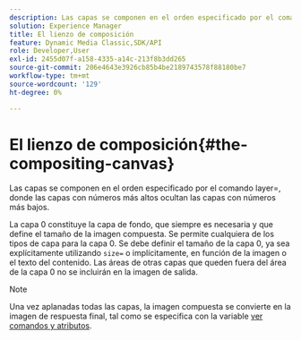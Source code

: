 ```yaml
---
description: Las capas se componen en el orden especificado por el comando layer=, donde las capas con números más altos ocultan las capas con números más bajos.
solution: Experience Manager
title: El lienzo de composición
feature: Dynamic Media Classic,SDK/API
role: Developer,User
exl-id: 2455d07f-a158-4335-a14c-213f8b3dd265
source-git-commit: 206e4643e3926cb85b4be2189743578f88180be7
workflow-type: tm+mt
source-wordcount: '129'
ht-degree: 0%

---
```


# El lienzo de composición{#the-compositing-canvas}

Las capas se componen en el orden especificado por el comando layer=, donde las capas con números más altos ocultan las capas con números más bajos.

La capa 0 constituye la capa de fondo, que siempre es necesaria y que define el tamaño de la imagen compuesta. Se permite cualquiera de los tipos de capa para la capa 0. Se debe definir el tamaño de la capa 0, ya sea explícitamente utilizando `size=` o implícitamente, en función de la imagen o el texto del contenido. Las áreas de otras capas que queden fuera del área de la capa 0 no se incluirán en la imagen de salida.

>[!NOTE]
>
>Una vez aplanadas todas las capas, la imagen compuesta se convierte en la imagen de respuesta final, tal como se especifica con la variable [ver comandos y atributos](../../../../../../is-api/http-ref/image-serving-api-ref/c-http-protocol-reference/c-syntax-and-features/c-command-overview/r-view-commands-and-attributes.md#reference-8b3d637d080a47a4ba669a7f0de2ba90).
